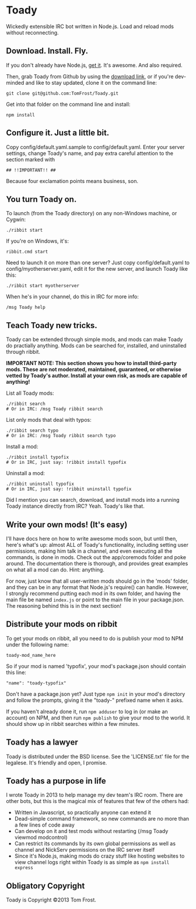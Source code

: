 # Toady
Wickedly extensible IRC bot written in Node.js.  Load and reload mods without reconnecting.

## Download. Install. Fly.
If you don't already have Node.js, [get it](http://nodejs.org). It's awesome.
And also required.

Then, grab Toady from Github by using the [download link](https://github.com/TomFrost/Toady/archive/master.zip),
or if you're dev-minded and like to stay updated, clone it on the command line:

	git clone git@github.com:TomFrost/Toady.git

Get into that folder on the command line and install:

    npm install

## Configure it. Just a little bit.
Copy config/default.yaml.sample to config/default.yaml.  Enter your server
settings, change Toady's name, and pay extra careful attention to the section
marked with

    ## !!IMPORTANT!! ##

Because four exclamation points means business, son.

## You turn Toady on.
To launch (from the Toady directory) on any non-Windows machine, or Cygwin:

    ./ribbit start

If you're on Windows, it's:

    ribbit.cmd start

Need to launch it on more than one server? Just copy config/default.yaml to
config/myotherserver.yaml, edit it for the new server, and launch
Toady like this:

    ./ribbit start myotherserver

When he's in your channel, do this in IRC for more info:

    /msg Toady help

## Teach Toady new tricks.
Toady can be extended through simple mods, and mods can make Toady do
practially anything.  Mods can be searched for, installed, and uninstalled
through ribbit.

**IMPORTANT NOTE: This section shows you how to install third-party mods.
These are not moderated, maintained, guaranteed, or otherwise vetted by
Toady's author.  Install at your own risk, as mods are capable of anything!**

List all Toady mods:

    ./ribbit search
    # Or in IRC: /msg Toady ribbit search

List only mods that deal with typos:

    ./ribbit search typo
    # Or in IRC: /msg Toady ribbit search typo

Install a mod:

    ./ribbit install typofix
    # Or in IRC, just say: !ribbit install typofix

Uninstall a mod:

    ./ribbit uninstall typofix
    # Or in IRC, just say: !ribbit uninstall typofix

Did I mention you can search, download, and install mods into a running Toady
instance directly from IRC?  Yeah.  Toady's like that.

## Write your own mods! (It's easy)
I'll have docs here on how to write awesome mods soon, but until then, here's
what's up: almost ALL of Toady's functionality, including setting user
permissions, making him talk in a channel, and even executing all the commands,
is done in mods.  Check out the app/coremods folder and poke around.  The
documentation there is thorough, and provides great examples on what all a
mod can do.  Hint: anything.

For now, just know that all user-written mods should go in the 'mods' folder,
and they can be in any format that Node.js's require() can handle.  However,
I strongly recommend putting each mod in its own folder, and having the main
file be named `index.js` or point to the main file in your package.json.
The reasoning behind this is in the next section!

## Distribute your mods on ribbit
To get your mods on ribbit, all you need to do is publish your mod to NPM
under the following name:

    toady-mod_name_here

So if your mod is named 'typofix', your mod's package.json should contain
this line:

    "name": "toady-typofix"

Don't have a package.json yet? Just type `npm init` in your mod's directory
and follow the prompts, giving it the "toady-" prefixed name when it asks.

If you haven't already done it, run `npm adduser` to log in (or make an
account) on NPM, and then run `npm publish` to give your mod to the world.
It should show up in ribbit searches within a few minutes.

## Toady has a lawyer
Toady is distributed under the BSD license.  See the 'LICENSE.txt' file for the
legalese.  It's friendly and open, I promise.

## Toady has a purpose in life
I wrote Toady in 2013 to help manage my dev team's IRC room. There are other
bots, but this is the magical mix of features that few of the others had:
- Written in Javascript, so practically anyone can extend it
- Dead-simple command framework, so new commands are no more than a few lines of code away
- Can develop on it and test mods without restarting (/msg Toady viewmod modcontrol)
- Can restrict its commands by its own global permissions as well as channel and NickServ permissions on the IRC server itself
- Since it's Node.js, making mods do crazy stuff like hosting websites to view channel logs right within Toady is as simple as `npm install express`

## Obligatory Copyright
Toady is Copyright ©2013 Tom Frost.
